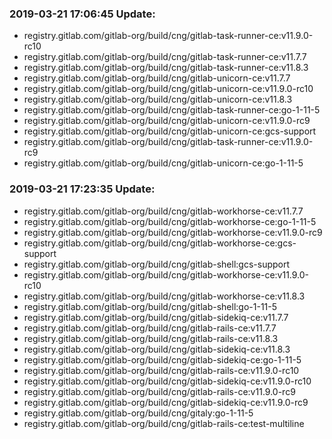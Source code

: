 ### 2019-03-21 17:06:45 Update:

- registry.gitlab.com/gitlab-org/build/cng/gitlab-task-runner-ce:v11.9.0-rc10
- registry.gitlab.com/gitlab-org/build/cng/gitlab-task-runner-ce:v11.7.7
- registry.gitlab.com/gitlab-org/build/cng/gitlab-task-runner-ce:v11.8.3
- registry.gitlab.com/gitlab-org/build/cng/gitlab-unicorn-ce:v11.7.7
- registry.gitlab.com/gitlab-org/build/cng/gitlab-unicorn-ce:v11.9.0-rc10
- registry.gitlab.com/gitlab-org/build/cng/gitlab-unicorn-ce:v11.8.3
- registry.gitlab.com/gitlab-org/build/cng/gitlab-task-runner-ce:go-1-11-5
- registry.gitlab.com/gitlab-org/build/cng/gitlab-unicorn-ce:v11.9.0-rc9
- registry.gitlab.com/gitlab-org/build/cng/gitlab-unicorn-ce:gcs-support
- registry.gitlab.com/gitlab-org/build/cng/gitlab-task-runner-ce:v11.9.0-rc9
- registry.gitlab.com/gitlab-org/build/cng/gitlab-unicorn-ce:go-1-11-5
### 2019-03-21 17:23:35 Update:

- registry.gitlab.com/gitlab-org/build/cng/gitlab-workhorse-ce:v11.7.7
- registry.gitlab.com/gitlab-org/build/cng/gitlab-workhorse-ce:go-1-11-5
- registry.gitlab.com/gitlab-org/build/cng/gitlab-workhorse-ce:v11.9.0-rc9
- registry.gitlab.com/gitlab-org/build/cng/gitlab-workhorse-ce:gcs-support
- registry.gitlab.com/gitlab-org/build/cng/gitlab-shell:gcs-support
- registry.gitlab.com/gitlab-org/build/cng/gitlab-workhorse-ce:v11.9.0-rc10
- registry.gitlab.com/gitlab-org/build/cng/gitlab-workhorse-ce:v11.8.3
- registry.gitlab.com/gitlab-org/build/cng/gitlab-shell:go-1-11-5
- registry.gitlab.com/gitlab-org/build/cng/gitlab-sidekiq-ce:v11.7.7
- registry.gitlab.com/gitlab-org/build/cng/gitlab-rails-ce:v11.7.7
- registry.gitlab.com/gitlab-org/build/cng/gitlab-rails-ce:v11.8.3
- registry.gitlab.com/gitlab-org/build/cng/gitlab-sidekiq-ce:v11.8.3
- registry.gitlab.com/gitlab-org/build/cng/gitlab-sidekiq-ce:go-1-11-5
- registry.gitlab.com/gitlab-org/build/cng/gitlab-rails-ce:v11.9.0-rc10
- registry.gitlab.com/gitlab-org/build/cng/gitlab-sidekiq-ce:v11.9.0-rc10
- registry.gitlab.com/gitlab-org/build/cng/gitlab-rails-ce:v11.9.0-rc9
- registry.gitlab.com/gitlab-org/build/cng/gitlab-sidekiq-ce:v11.9.0-rc9
- registry.gitlab.com/gitlab-org/build/cng/gitaly:go-1-11-5
- registry.gitlab.com/gitlab-org/build/cng/gitlab-rails-ce:test-multiline

